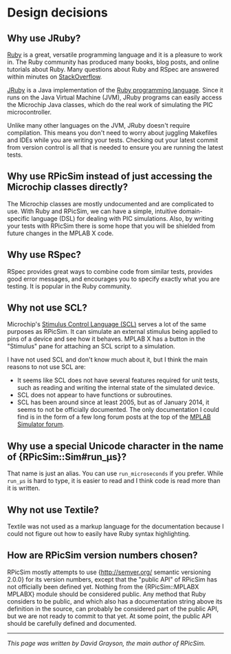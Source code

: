 Design decisions
====


Why use JRuby?
----
[Ruby](https://www.ruby-lang.org/) is a great, versatile programming language and it is a pleasure to work in.
The Ruby community has produced many books, blog posts, and online tutorials about Ruby.
Many questions about Ruby and RSpec are answered within minutes on [StackOverflow](http://www.stackoverflow.com).

[JRuby](http://jruby.org) is a Java implementation of the [Ruby programming language](https://www.ruby-lang.org/).
Since it runs on the Java Virtual Machine (JVM), JRuby programs can easily access the Microchip Java classes, which do the real work of simulating the PIC microcontroller.

Unlike many other languages on the JVM, JRuby doesn't require compilation.
This means you don't need to worry about juggling Makefiles and IDEs while you are writing your tests.
Checking out your latest commit from version control is all that is needed to ensure you are running the latest tests.


Why use RPicSim instead of just accessing the Microchip classes directly?
----
The Microchip classes are mostly undocumented and are complicated to use.
With Ruby and RPicSim, we can have a simple, intuitive domain-specific language (DSL) for dealing with PIC simulations.
Also, by writing your tests with RPicSim there is some hope that you will be shielded from future changes in the MPLAB X code.


Why use RSpec?
----
RSpec provides great ways to combine code from similar tests, provides good error messages, and encourages you to specify exactly what you are testing.
It is popular in the Ruby community.


Why not use SCL?
----
Microchip's [Stimulus Control Language (SCL)](http://www.microchip.com/forums/m111255.aspx) serves a lot of the same purposes as RPicSim.
It can simulate an external stimulus being applied to pins of a device and see how it behaves.
MPLAB X has a button in the "Stimulus" pane for attaching an SCL script to a simulation.

I have not used SCL and don't know much about it, but I think the main reasons to not use SCL are:

* It seems like SCL does not have several features required for unit tests, such as reading and writing the internal state of the simulated device.
* SCL does not appear to have functions or subroutines.
* SCL has been around since at least 2005, but as of January 2014, it seems to not be officially documented.
  The only documentation I could find is in the form of a few long forum posts at the top of the [MPLAB Simulator forum](http://www.microchip.com/forums/f18.aspx).


Why use a special Unicode character in the name of {RPicSim::Sim#run_µs}?
----
That name is just an alias.
You can use `run_microseconds` if you prefer.
While `run_µs` is hard to type, it is easier to read and I think code is read more than it is written.


Why not use Textile?
----
Textile was not used as a markup language for the documentation because I could not figure out how to easily have Ruby syntax highlighting.


How are RPicSim version numbers chosen?
----

RPicSim mostly attempts to use {http://semver.org/ semantic versioning 2.0.0} for its version numbers, except that the "public API" of RPicSim has not officially been defined yet.
Nothing from the {RPicSim::MPLABX MPLABX} module should be considered public.
Any method that Ruby considers to be public, and which also has a documentation string above its definition in the source, can probably be considered part of the public API, but we are not ready to commit to that yet.
At some point, the public API should be carefully defined and documented.

* * *

_This page was written by David Grayson, the main author of RPicSim._